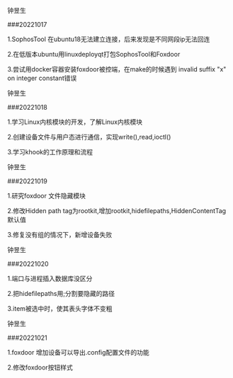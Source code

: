 钟昱生

###20221017

1.SophosTool 在ubuntu18无法建立连接，后来发现是不同网段ip无法回连

2.在低版本ubuntu用linuxdeployqt打包SophosTool和Foxdoor

3.尝试用docker容器安装foxdoor被控端，在make的时候遇到 invalid suffix "x" on integer constant错误

钟昱生

###20221018

1.学习Linux内核模块的开发，了解Linux内核模块

2.创建设备文件与用户态进行通信，实现write(),read,ioctl()

3.学习khook的工作原理和流程

钟昱生

###20221019

1.研究foxdoor 文件隐藏模块

2.修改Hidden path tag为rootkit,增加rootkit,hidefilepaths,HiddenContentTag默认值

3.修复没有组的情况下，新增设备失败

钟昱生

###20221020

1.端口与进程插入数据库没区分

2.把hidefilepaths用;分割要隐藏的路径

3.item被选中时，使其表头字体不变粗

钟昱生

###20221021

1.foxdoor 增加设备可以导出.config配置文件的功能

2.修改foxdoor按钮样式